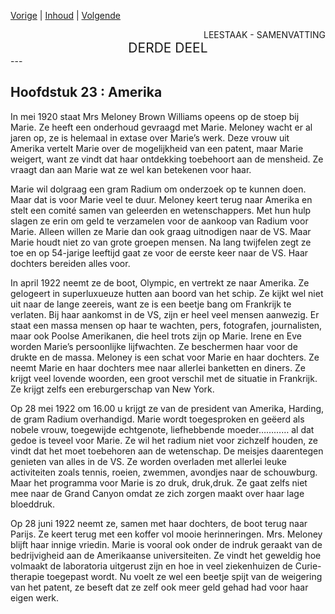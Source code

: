 [Vorige](hfst22_vrede_vakantie_larcouest.md) | [Inhoud](inhoudsopgave.md) | [Volgende](hfst24_volle_wasdom.md)

<div style="text-align: right">LEESTAAK - SAMENVATTING</div>
<div style="font-size:150%;text-align: center">DERDE DEEL</div>
---

## Hoofdstuk 23 : Amerika

In mei 1920 staat Mrs Meloney Brown Williams opeens op de stoep bij Marie. Ze heeft een onderhoud gevraagd met Marie. Meloney wacht er al jaren op, ze is helemaal in extase over Marie’s werk.  Deze vrouw uit Amerika vertelt Marie over de mogelijkheid van een patent, maar Marie weigert, want ze vindt dat haar ontdekking toebehoort aan de mensheid. Ze vraagt dan aan Marie wat ze wel kan betekenen voor haar.

Marie wil dolgraag een gram Radium om onderzoek op te kunnen doen. Maar dat is voor Marie veel te duur.
Meloney keert terug naar Amerika en stelt een comité samen van geleerden en wetenschappers. Met hun hulp slagen ze erin om geld te verzamelen voor de aankoop van Radium voor Marie. Alleen willen ze Marie dan ook graag uitnodigen naar de VS. Maar Marie houdt niet zo van grote groepen mensen. Na lang twijfelen zegt ze toe en op 54-jarige leeftijd gaat ze voor de eerste keer naar de VS. Haar dochters bereiden alles voor.

In april 1922 neemt ze de boot, Olympic, en vertrekt ze naar Amerika. Ze gelogeert in superluxueuze hutten aan boord van het schip. Ze kijkt wel niet uit naar de lange zeereis, want ze is een beetje bang om Frankrijk te verlaten. 
Bij haar aankomst in de VS, zijn er heel veel mensen aanwezig. Er staat een massa mensen op haar te wachten, pers, fotografen, journalisten, maar ook Poolse Amerikanen, die heel trots zijn op Marie. Irene en Eve worden Marie’s persoonlijke lijfwachten. Ze beschermen haar voor de drukte en de massa. Meloney is een schat voor Marie en haar dochters. Ze neemt Marie en haar dochters mee naar allerlei banketten en diners. Ze krijgt veel lovende woorden, een groot verschil met de situatie in Frankrijk. Ze krijgt zelfs een ereburgerschap van New York.

Op 28 mei 1922 om 16.00 u krijgt ze van de president van Amerika, Harding, de gram Radium overhandigd.  Marie wordt toegesproken en geëerd als nobele vrouw, toegewijde echtgenote, liefhebbende moeder………… al dat gedoe is teveel voor Marie.
Ze wil het radium niet voor zichzelf houden, ze vindt dat het moet toebehoren aan de wetenschap.  De meisjes daarentegen genieten van alles in de VS. Ze worden overladen met allerlei leuke activiteiten zoals tennis, roeien, zwemmen, avondjes naar de schouwburg. Maar het programma voor Marie is zo druk, druk,druk.  Ze gaat zelfs niet mee naar de Grand Canyon omdat ze zich zorgen maakt over haar lage bloeddruk. 
 
Op 28 juni 1922 neemt ze, samen met haar dochters, de boot terug naar Parijs. Ze keert terug met een koffer vol mooie herinneringen. 
Mrs. Meloney blijft haar innige vriedin. Marie is vooral ook onder de indruk geraakt van de bedrijvigheid aan de Amerikaanse universiteiten. Ze vindt het geweldig hoe volmaakt de laboratoria uitgerust zijn en hoe in veel ziekenhuizen de Curie-therapie toegepast wordt. Nu voelt ze wel een beetje spijt van de weigering van het patent, ze beseft dat ze zelf ook meer geld gehad had voor haar eigen werk.
